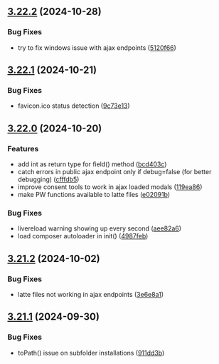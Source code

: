 ## [3.22.2](https://github.com/baumrock/RockFrontend/compare/v3.22.1...v3.22.2) (2024-10-28)


### Bug Fixes

* try to fix windows issue with ajax endpoints ([5120f66](https://github.com/baumrock/RockFrontend/commit/5120f66c3d1cc7ea37a3139069a14e6c1b3eaedc))

## [3.22.1](https://github.com/baumrock/RockFrontend/compare/v3.22.0...v3.22.1) (2024-10-21)


### Bug Fixes

* favicon.ico status detection ([9c73e13](https://github.com/baumrock/RockFrontend/commit/9c73e13e3aaef28e6978236c1fa5272605728e66))

## [3.22.0](https://github.com/baumrock/RockFrontend/compare/v3.21.2...v3.22.0) (2024-10-20)


### Features

* add int as return type for field() method ([bcd403c](https://github.com/baumrock/RockFrontend/commit/bcd403c7b867945852ea987759d57c5309d635a6))
* catch errors in public ajax endpoint only if debug=false (for better debugging) ([cfffdb5](https://github.com/baumrock/RockFrontend/commit/cfffdb53eba298e9739ccffd83b57cce84451d3d))
* improve consent tools to work in ajax loaded modals ([119ea86](https://github.com/baumrock/RockFrontend/commit/119ea866d53c27848545c9fd9046cf870319e332))
* make PW functions available to latte files ([e02091b](https://github.com/baumrock/RockFrontend/commit/e02091bacdd0dd167b9b790d58ae5f28f2149f32))


### Bug Fixes

* livereload warning showing up every second ([aee82a6](https://github.com/baumrock/RockFrontend/commit/aee82a6af05112644dee44f4ea71c60d4c48c33e))
* load composer autoloader in init() ([4987feb](https://github.com/baumrock/RockFrontend/commit/4987febddaa843002aeffc7db1b19bdd73beb8b2))

## [3.21.2](https://github.com/baumrock/RockFrontend/compare/v3.21.1...v3.21.2) (2024-10-02)


### Bug Fixes

* latte files not working in ajax endpoints ([3e6e8a1](https://github.com/baumrock/RockFrontend/commit/3e6e8a13edbc98e068bc470370e8f0e938fbb2b5))

## [3.21.1](https://github.com/baumrock/RockFrontend/compare/v3.21.0...v3.21.1) (2024-09-30)


### Bug Fixes

* toPath() issue on subfolder installations ([911dd3b](https://github.com/baumrock/RockFrontend/commit/911dd3bfb79566ae5f4dbfc03febe28bd89c0a39))

